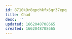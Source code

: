```yaml
---
id: 8710k9r8qpchkfx6qr37epq
title: Chad
desc: ''
updated: 1662048708665
created: 1662048708665
---
```

